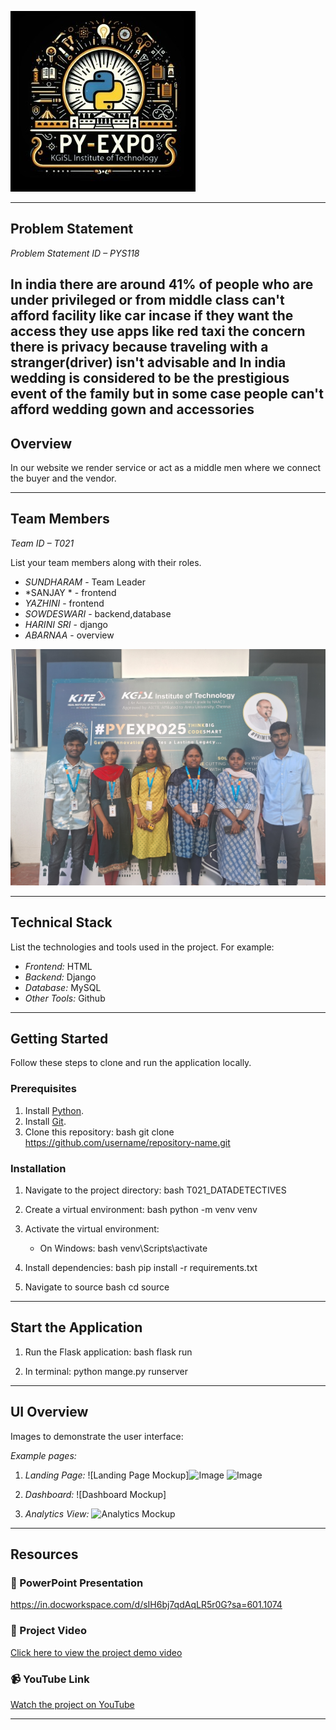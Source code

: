 ![PyExpo Logo](pyexpo-logo.png)

---

## Problem Statement

*Problem Statement ID – PYS118*

In india there are around 41% of people who are under privileged or from middle class can't afford facility like car incase if they want the access they use apps like red taxi the concern there is privacy because traveling with a stranger(driver) isn't advisable and In india wedding is considered to be the prestigious event of the family but in some case people can't afford wedding gown and accessories
---

## Overview

In our website  we render service or  act as a middle men where we connect the buyer and the vendor.

---

## Team Members

*Team ID – T021*

List your team members along with their roles.

- *SUNDHARAM* - Team Leader
- *SANJAY * - frontend
- *YAZHINI* - frontend
- *SOWDESWARI* - backend,database
- *HARINI SRI* - django
- *ABARNAA* - overview

![Team Photo](DATA-DETECTIVES.jpg)

---

## Technical Stack

List the technologies and tools used in the project. For example:

- *Frontend:* HTML
- *Backend:* Django
- *Database:* MySQL
- *Other Tools:* Github
---

## Getting Started

Follow these steps to clone and run the application locally.

### Prerequisites

1. Install [Python](https://www.python.org/downloads/).
2. Install [Git](https://git-scm.com/).
3. Clone this repository:
   bash
   git clone https://github.com/username/repository-name.git
   

### Installation

1. Navigate to the project directory:
   bash
   T021_DATADETECTIVES

   
2. Create a virtual environment:
   bash
   python -m venv venv
   
3. Activate the virtual environment:
   - On Windows:
     bash
     venv\Scripts\activate
     
4. Install dependencies:
   bash
   pip install -r requirements.txt
   
5. Navigate to source
   bash
   cd source
   

---

## Start the Application

1. Run the Flask application:
   bash
   flask run
   
2. In terminal: python mange.py runserver
   

---

## UI Overview

Images to demonstrate the user interface:

*Example pages:*

1. *Landing Page:*
   ![Landing Page Mockup]![Image](https://github.com/user-attachments/assets/5757c914-0992-4856-aa0c-08ddc95cf9df)
   ![Image](https://github.com/user-attachments/assets/c703231b-81e1-460e-bbe6-10ab24e01c16)
   
3. *Dashboard:*
   ![Dashboard Mockup]

4. *Analytics View:*
   ![Analytics Mockup](media/Analytics.png)

---

## Resources

### 📄 PowerPoint Presentation
https://in.docworkspace.com/d/sIH6bj7qdAqLR5r0G?sa=601.1074
### 🎥 Project Video
[Click here to view the project demo video](insert-drive-link-here)

### 📹 YouTube Link
[Watch the project on YouTube](insert-youtube-link-here)

---
